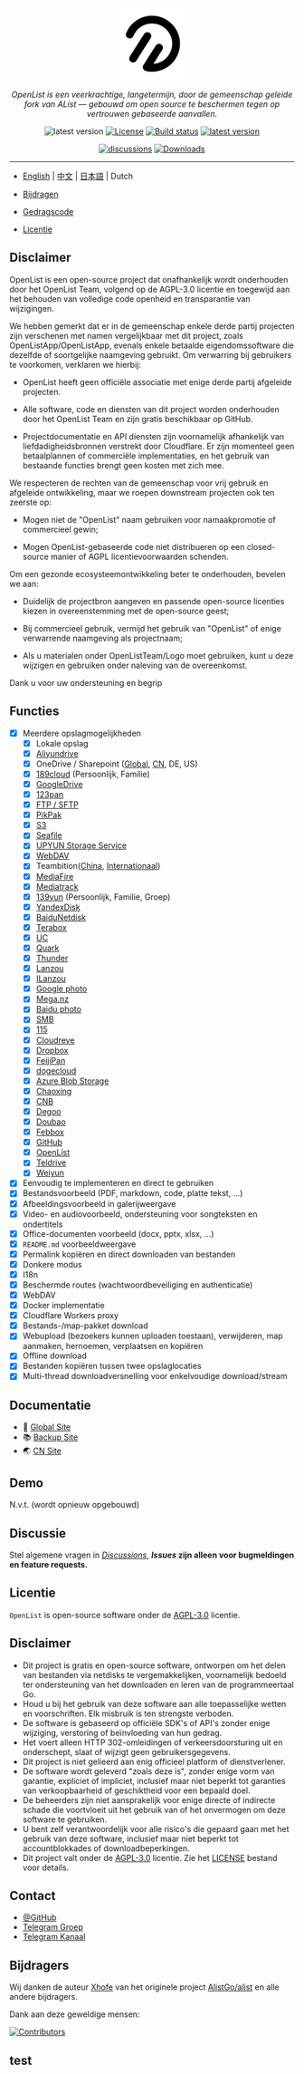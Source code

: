 <div align="center">
  <img style="width: 128px; height: 128px;" src="https://raw.githubusercontent.com/OpenListTeam/Logo/main/logo.svg" alt="logo" />

  <p><em>OpenList is een veerkrachtige, langetermijn, door de gemeenschap geleide fork van AList — gebouwd om open source te beschermen tegen op vertrouwen gebaseerde aanvallen.</em></p>

  <img src="https://goreportcard.com/badge/github.com/OpenListTeam/OpenList/v3" alt="latest version" />
  <a href="https://github.com/OpenListTeam/OpenList/blob/main/LICENSE"><img src="https://img.shields.io/github/license/OpenListTeam/OpenList" alt="License" /></a>
  <a href="https://github.com/OpenListTeam/OpenList/actions?query=workflow%3ABuild"><img src="https://img.shields.io/github/actions/workflow/status/OpenListTeam/OpenList/build.yml?branch=main" alt="Build status" /></a>
  <a href="https://github.com/OpenListTeam/OpenList/releases"><img src="https://img.shields.io/github/release/OpenListTeam/OpenList" alt="latest version" /></a>

  <a href="https://github.com/OpenListTeam/OpenList/discussions"><img src="https://img.shields.io/github/discussions/OpenListTeam/OpenList?color=%23ED8936" alt="discussions" /></a>
  <a href="https://github.com/OpenListTeam/OpenList/releases"><img src="https://img.shields.io/github/downloads/OpenListTeam/OpenList/total?color=%239F7AEA&logo=github" alt="Downloads" /></a>
</div>

---

- [English](./README.md) | [中文](./README_cn.md) | [日本語](./README_ja.md) | Dutch

- [Bijdragen](./CONTRIBUTING.md)
- [Gedragscode](./CODE_OF_CONDUCT.md)
- [Licentie](./LICENSE)

## Disclaimer

OpenList is een open-source project dat onafhankelijk wordt onderhouden door het OpenList Team, volgend op de AGPL-3.0 licentie en toegewijd aan het behouden van volledige code openheid en transparantie van wijzigingen.

We hebben gemerkt dat er in de gemeenschap enkele derde partij projecten zijn verschenen met namen vergelijkbaar met dit project, zoals OpenListApp/OpenListApp, evenals enkele betaalde eigendomssoftware die dezelfde of soortgelijke naamgeving gebruikt. Om verwarring bij gebruikers te voorkomen, verklaren we hierbij:

- OpenList heeft geen officiële associatie met enige derde partij afgeleide projecten.

- Alle software, code en diensten van dit project worden onderhouden door het OpenList Team en zijn gratis beschikbaar op GitHub.

- Projectdocumentatie en API diensten zijn voornamelijk afhankelijk van liefdadigheidsbronnen verstrekt door Cloudflare. Er zijn momenteel geen betaalplannen of commerciële implementaties, en het gebruik van bestaande functies brengt geen kosten met zich mee.

We respecteren de rechten van de gemeenschap voor vrij gebruik en afgeleide ontwikkeling, maar we roepen downstream projecten ook ten zeerste op:

- Mogen niet de "OpenList" naam gebruiken voor namaakpromotie of commercieel gewin;

- Mogen OpenList-gebaseerde code niet distribueren op een closed-source manier of AGPL licentievoorwaarden schenden.

Om een gezonde ecosysteemontwikkeling beter te onderhouden, bevelen we aan:

- Duidelijk de projectbron aangeven en passende open-source licenties kiezen in overeenstemming met de open-source geest;

- Bij commercieel gebruik, vermijd het gebruik van "OpenList" of enige verwarrende naamgeving als projectnaam;

- Als u materialen onder OpenListTeam/Logo moet gebruiken, kunt u deze wijzigen en gebruiken onder naleving van de overeenkomst.

Dank u voor uw ondersteuning en begrip

## Functies

- [x] Meerdere opslagmogelijkheden
  - [x] Lokale opslag
  - [x] [Aliyundrive](https://www.alipan.com)
  - [x] OneDrive / Sharepoint ([Global](https://www.microsoft.com/en-us/microsoft-365/onedrive/online-cloud-storage), [CN](https://portal.partner.microsoftonline.cn), DE, US)
  - [x] [189cloud](https://cloud.189.cn) (Persoonlijk, Familie)
  - [x] [GoogleDrive](https://drive.google.com)
  - [x] [123pan](https://www.123pan.com)
  - [x] [FTP / SFTP](https://en.wikipedia.org/wiki/File_Transfer_Protocol)
  - [x] [PikPak](https://www.mypikpak.com)
  - [x] [S3](https://aws.amazon.com/s3)
  - [x] [Seafile](https://seafile.com)
  - [x] [UPYUN Storage Service](https://www.upyun.com/products/file-storage)
  - [x] [WebDAV](https://en.wikipedia.org/wiki/WebDAV)
  - [x] Teambition([China](https://www.teambition.com), [Internationaal](https://us.teambition.com))
  - [x] [MediaFire](https://www.mediafire.com)
  - [x] [Mediatrack](https://www.mediatrack.cn)
  - [x] [139yun](https://yun.139.com) (Persoonlijk, Familie, Groep)
  - [x] [YandexDisk](https://disk.yandex.com)
  - [x] [BaiduNetdisk](http://pan.baidu.com)
  - [x] [Terabox](https://www.terabox.com/main)
  - [x] [UC](https://drive.uc.cn)
  - [x] [Quark](https://pan.quark.cn)
  - [x] [Thunder](https://pan.xunlei.com)
  - [x] [Lanzou](https://www.lanzou.com)
  - [x] [ILanzou](https://www.ilanzou.com)
  - [x] [Google photo](https://photos.google.com)
  - [x] [Mega.nz](https://mega.nz)
  - [x] [Baidu photo](https://photo.baidu.com)
  - [x] [SMB](https://en.wikipedia.org/wiki/Server_Message_Block)
  - [x] [115](https://115.com)
  - [x] [Cloudreve](https://cloudreve.org)
  - [x] [Dropbox](https://www.dropbox.com)
  - [x] [FeijiPan](https://www.feijipan.com)
  - [x] [dogecloud](https://www.dogecloud.com/product/oss)
  - [x] [Azure Blob Storage](https://azure.microsoft.com/products/storage/blobs)
  - [x] [Chaoxing](https://www.chaoxing.com)
  - [x] [CNB](https://cnb.cool/)
  - [x] [Degoo](https://degoo.com)
  - [x] [Doubao](https://www.doubao.com)
  - [x] [Febbox](https://www.febbox.com)
  - [x] [GitHub](https://github.com)
  - [x] [OpenList](https://github.com/OpenListTeam/OpenList)
  - [x] [Teldrive](https://github.com/tgdrive/teldrive)
  - [x] [Weiyun](https://www.weiyun.com)
- [x] Eenvoudig te implementeren en direct te gebruiken
- [x] Bestandsvoorbeeld (PDF, markdown, code, platte tekst, ...)
- [x] Afbeeldingsvoorbeeld in galerijweergave
- [x] Video- en audiovoorbeeld, ondersteuning voor songteksten en ondertitels
- [x] Office-documenten voorbeeld (docx, pptx, xlsx, ...)
- [x] `README.md` voorbeeldweergave
- [x] Permalink kopiëren en direct downloaden van bestanden
- [x] Donkere modus
- [x] I18n
- [x] Beschermde routes (wachtwoordbeveiliging en authenticatie)
- [x] WebDAV
- [x] Docker implementatie
- [x] Cloudflare Workers proxy
- [x] Bestands-/map-pakket download
- [x] Webupload (bezoekers kunnen uploaden toestaan), verwijderen, map aanmaken, hernoemen, verplaatsen en kopiëren
- [x] Offline download
- [x] Bestanden kopiëren tussen twee opslaglocaties
- [x] Multi-thread downloadversnelling voor enkelvoudige download/stream

## Documentatie

- 📘 [Global Site](https://doc.oplist.org)
- 📚 [Backup Site](https://doc.openlist.team)
- 🌏 [CN Site](https://doc.oplist.org.cn)

## Demo

N.v.t. (wordt opnieuw opgebouwd)

## Discussie

Stel algemene vragen in [*Discussions*](https://github.com/OpenListTeam/OpenList/discussions), ***Issues* zijn alleen voor bugmeldingen en feature requests.**

## Licentie

`OpenList` is open-source software onder de [AGPL-3.0](https://www.gnu.org/licenses/agpl-3.0.txt) licentie.

## Disclaimer

- Dit project is gratis en open-source software, ontworpen om het delen van bestanden via netdisks te vergemakkelijken, voornamelijk bedoeld ter ondersteuning van het downloaden en leren van de programmeertaal Go.
- Houd u bij het gebruik van deze software aan alle toepasselijke wetten en voorschriften. Elk misbruik is ten strengste verboden.
- De software is gebaseerd op officiële SDK's of API's zonder enige wijziging, verstoring of beïnvloeding van hun gedrag.
- Het voert alleen HTTP 302-omleidingen of verkeersdoorsturing uit en onderschept, slaat of wijzigt geen gebruikersgegevens.
- Dit project is niet gelieerd aan enig officieel platform of dienstverlener.
- De software wordt geleverd "zoals deze is", zonder enige vorm van garantie, expliciet of impliciet, inclusief maar niet beperkt tot garanties van verkoopbaarheid of geschiktheid voor een bepaald doel.
- De beheerders zijn niet aansprakelijk voor enige directe of indirecte schade die voortvloeit uit het gebruik van of het onvermogen om deze software te gebruiken.
- U bent zelf verantwoordelijk voor alle risico's die gepaard gaan met het gebruik van deze software, inclusief maar niet beperkt tot accountblokkades of downloadbeperkingen.
- Dit project valt onder de [AGPL-3.0](https://www.gnu.org/licenses/agpl-3.0.txt) licentie. Zie het [LICENSE](./LICENSE) bestand voor details.

## Contact

- [@GitHub](https://github.com/OpenListTeam)
- [Telegram Groep](https://t.me/OpenListTeam)
- [Telegram Kanaal](https://t.me/OpenListOfficial)

## Bijdragers

Wij danken de auteur [Xhofe](https://github.com/Xhofe) van het originele project [AlistGo/alist](https://github.com/AlistGo/alist) en alle andere bijdragers.

Dank aan deze geweldige mensen:

[![Contributors](https://contrib.rocks/image?repo=OpenListTeam/OpenList)](https://github.com/OpenListTeam/OpenList/graphs/contributors)

## test
